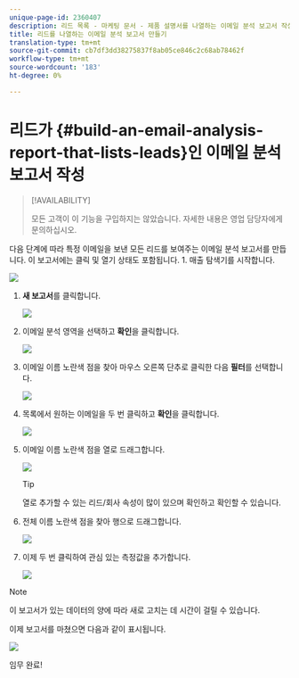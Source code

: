 ```yaml
---
unique-page-id: 2360407
description: 리드 목록 - 마케팅 문서 - 제품 설명서를 나열하는 이메일 분석 보고서 작성
title: 리드를 나열하는 이메일 분석 보고서 만들기
translation-type: tm+mt
source-git-commit: cb7df3dd38275837f8ab05ce846c2c68ab78462f
workflow-type: tm+mt
source-wordcount: '183'
ht-degree: 0%

---
```



# 리드가 {#build-an-email-analysis-report-that-lists-leads}인 이메일 분석 보고서 작성

>[!AVAILABILITY]
>
>모든 고객이 이 기능을 구입하지는 않았습니다. 자세한 내용은 영업 담당자에게 문의하십시오.

다음 단계에 따라 특정 이메일을 보낸 모든 리드를 보여주는 이메일 분석 보고서를 만듭니다. 이 보고서에는 클릭 및 열기 상태도 포함됩니다. 1. 매출 탐색기를 시작합니다.

![](assets/image2014-9-17-19-3a12-3a54.png)

1. **새 보고서**&#x200B;를 클릭합니다.

   ![](assets/image2014-9-17-19-3a13-3a1.png)

1. 이메일 분석 영역을 선택하고 **확인**&#x200B;을 클릭합니다.

   ![](assets/image2014-9-17-19-3a14-3a0.png)

1. 이메일 이름 노란색 점을 찾아 마우스 오른쪽 단추로 클릭한 다음 **필터**&#x200B;를 선택합니다.

   ![](assets/image2014-9-17-19-3a14-3a6.png)

1. 목록에서 원하는 이메일을 두 번 클릭하고 **확인**&#x200B;을 클릭합니다.

   ![](assets/image2014-9-17-19-3a14-3a11.png)

1. 이메일 이름 노란색 점을 열로 드래그합니다.

   ![](assets/image2014-9-17-19-3a15-3a0.png)

   >[!TIP]
   >
   >열로 추가할 수 있는 리드/회사 속성이 많이 있으며 확인하고 확인할 수 있습니다.

1. 전체 이름 노란색 점을 찾아 행으로 드래그합니다.

   ![](assets/image2014-9-17-19-3a15-3a32.png)

1. 이제 두 번 클릭하여 관심 있는 측정값을 추가합니다.

   ![](assets/image2014-9-17-19-3a15-3a47.png)

>[!NOTE]
>
>이 보고서가 있는 데이터의 양에 따라 새로 고치는 데 시간이 걸릴 수 있습니다.

이제 보고서를 마쳤으면 다음과 같이 표시됩니다.

![](assets/image2014-9-17-19-3a16-3a39.png)

임무 완료!
